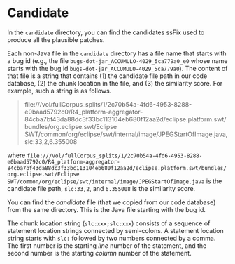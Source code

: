 # Candidate

In the `candidate` directory, you can find the candidates ssFix used to produce all the plausible patches.

Each non-Java file in the `candidate` directory has a file name that starts with a bug id (e.g., the file `bugs-dot-jar_ACCUMULO-4029_5ca779a0_e0` whose name starts with the bug id `bugs-dot-jar_ACCUMULO-4029_5ca779a0`). The content of that file is a string that contains (1) the candidate file path in our code database, (2) the chunk location in the file, and (3) the similarity score. For example, such a string is as follows.
> file:///vol/fullCorpus_splits/1/2c70b54a-4fd6-4953-8288-e0baad5792c0/R4_platform-aggregator-84cba7bf43da88dc3f33bc113104eb680f12aa2d/eclipse.platform.swt/bundles/org.eclipse.swt/Eclipse SWT/common/org/eclipse/swt/internal/image/JPEGStartOfImage.java,slc:33,2,6.355008

where `file:///vol/fullCorpus_splits/1/2c70b54a-4fd6-4953-8288-e0baad5792c0/R4_platform-aggregator-84cba7bf43da88dc3f33bc113104eb680f12aa2d/eclipse.platform.swt/bundles/org.eclipse.swt/Eclipse SWT/common/org/eclipse/swt/internal/image/JPEGStartOfImage.java` is the candidate file path, `slc:33,2`, and `6.355008` is the similarity score.

You can find the *candidate* file (that we copied from our code database) from the same directory. This is the Java file starting with the bug id.

The chunk location string (`slc:xxx;slc:xxx`) consists of a sequence of statement location strings connected by semi-colons. A statement location string starts with `slc:` followed by two numbers connected by a comma. The first number is the starting *line* number of the statement, and the second number is the starting *column* number of the statement.